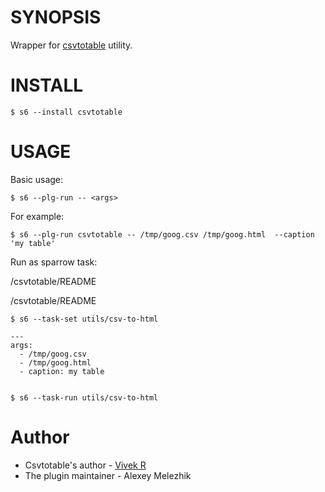 # SYNOPSIS

Wrapper for [csvtotable](https://github.com/vividvilla/csvtotable) utility.


# INSTALL

    $ s6 --install csvtotable

# USAGE

Basic usage:

    $ s6 --plg-run -- <args>

For example:

    $ s6 --plg-run csvtotable -- /tmp/goog.csv /tmp/goog.html  --caption 'my table'


Run as sparrow task:

/csvtotable/README

/csvtotable/README

    $ s6 --task-set utils/csv-to-html

    ---
    args:
      - /tmp/goog.csv 
      - /tmp/goog.html
      - caption: my table


    $ s6 --task-run utils/csv-to-html


# Author

- Csvtotable's author - [Vivek R](https://github.com/vividvilla)
- The plugin maintainer - Alexey Melezhik
